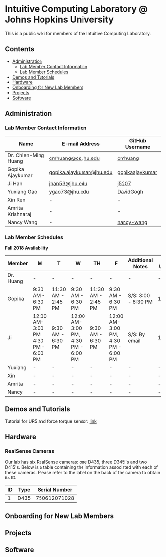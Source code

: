 # Intuitive Computing Laboratory @ Johns Hopkins University

This is a public wiki for members of the Intuitive Computing Laboratory.
## Contents
  - [Administration](#administration)
    - [Lab Member Contact Information](#lab-member-contact-information)
    - [Lab Member Schedules](#lab-member-schedules)
  - [Demos and Tutorials](#demos-and-tutorials)
  - [Hardware](#hardware)
  - [Onboarding for New Lab Members](#onboarding-for-new-lab-members)
  - [Projects](#projects)
  - [Software](#software)

## Administration
### Lab Member Contact Information 

|    Name     | E-mail Address | GitHub Username |
| ------------- | ------------- | ------------- |
| Dr. Chien-Ming Huang  | cmhuang@cs.jhu.edu  | [cmhuang](https://github.com/cmhuang)  |
| Gopika Ajaykumar  | gopika.ajaykumar@jhu.edu  | [gopikaajaykumar](https://github.com/gopikaajaykumar)  |
| Ji Han  | jhan53@jhu.edu  | [j5207](https://github.com/j5207)  |
| Yuxiang Gao  | ygao73@jhu.edu | [DavidGogh](https://github.com/DavidGogh)  |
| Xin Ren  | -  | -  |
| Amrita Krishnaraj  | -  | -  |
| Nancy Wang  | -  | [nancy-wang](https://github.com/nancy-wang)  |

### Lab Member Schedules

**Fall 2018 Availability**

|    Member     | M | T | W | TH | F | Additional Notes | Last Updated |
| ------------- | ------------- | ------------- | ------------- | ------------- | ------------- | ------------- | ------------- |
| Dr. Huang  | - | - | - | - | - | - | - |
| Gopika | 9:30 AM - 6:30 PM | 11:30 AM - 2:45 PM | 9:30 AM - 6:30 PM | 11:30 AM - 2:45 PM | 9:30 AM - 6:30 PM | S/S: 3:00 - 6:30 PM | 10/01/18 |
| Ji | 12:00 AM- 3:00 PM, 4:30 PM - 6:00 PM| 9:30 AM - 6:30 PM | 12:00 AM- 3:00 PM, 4:30 PM - 6:00 PM | 9:30 AM - 6:30 PM | 12:00 AM- 3:00 PM, 4:30 PM - 6:00 PM | S/S: By email | 10/01/18 |
| Yuxiang | - | - | - | - | - | - | - |
| Xin | - | - | - | - | - | - | - |
| Amrita | - | - | - | - | - | - | - |
| Nancy | - | - | - | - | - | - | - |

## Demos and Tutorials

Tutorial for UR5 and force torque sensor: [link](ur5.md)



## Hardware
### RealSense Cameras
Our lab has six RealSense cameras: one D435, three D345i's and two D415's. Below is a table containing the information associated with each of these cameras. Please refer to the label on the back of the camera to obtain its ID.

| ID | Type | Serial Number |
| -- | ---- | ------------- |
| 1  | D435 | 750612071028 |

## Onboarding for New Lab Members

## Projects

## Software
